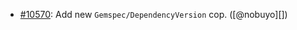 * [#10570](https://github.com/rubocop/rubocop/issues/10570): Add new `Gemspec/DependencyVersion` cop. ([@nobuyo][])
